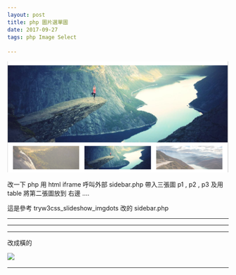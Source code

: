 ```yaml
---
layout: post
title: php 圖片選單圖
date: 2017-09-27
tags: php Image Select

---
```


<img src="/images/posts/php_image/1.png">

改一下 php  用 html iframe 呼叫外部 sidebar.php 帶入三張圖 p1 , p2 , p3 及用 table 將第二張圖放到 右邊 ....

這是參考 tryw3css_slideshow_imgdots 改的 sidebar.php

---

<object data="/images/posts/php_image/p1.pdf" width="1000" height="1000" type='application/pdf'/>

---

<object data="/images/posts/php_image/p2.pdf" width="1000" height="1000" type='application/pdf'/>

---

改成橫的

<img src="https://echochio-tw.github.io/images/posts/php_image/2.png">

---
<object data="/images/posts/php_image/p3.pdf" width="1000" height="1000" type='application/pdf'/>
